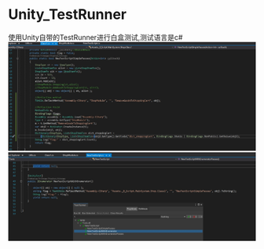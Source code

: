 # Unity_TestRunner
使用Unity自带的TestRunner进行白盒测试,测试语言是c#<br>
<img src="https://github.com/Cowliontiger/Unity_TestRunner/blob/main/Images/20230817-174153.jpg"></img><br>
<img src="https://github.com/Cowliontiger/Unity_TestRunner/blob/main/Images/20230817-174141.jpg"></img><br>

